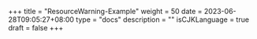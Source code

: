 +++
title = "ResourceWarning-Example"
weight = 50
date = 2023-06-28T09:05:27+08:00
type = "docs"
description = ""
isCJKLanguage = true
draft = false
+++